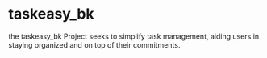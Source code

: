 # taskeasy_bk
 the taskeasy_bk Project seeks to simplify task management, aiding users in staying organized and on top of their commitments.
